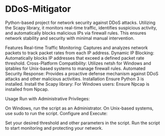# DDoS-Mitigator
Python-based project for network security against DDoS attacks. Utilizing the Scapy library, it monitors real-time traffic, identifies suspicious activity, and automatically blocks malicious IPs via firewall rules. This ensures network stability and security with minimal manual intervention.

Features
Real-time Traffic Monitoring: Captures and analyzes network packets to track packet rates from each IP address.
Dynamic IP Blocking: Automatically blocks IP addresses that exceed a defined packet rate threshold.
Cross-Platform Compatibility: Utilizes netsh for Windows and iptables for Unix-based systems to manage firewall rules.
Automated Security Response: Provides a proactive defense mechanism against DDoS attacks and other malicious activities.
Installation
Ensure Python 3 is installed.
Install the Scapy library:
For Windows users:
Ensure Npcap is installed from Npcap.

Usage
Run with Administrative Privileges:

On Windows, run the script as an Administrator.
On Unix-based systems, use sudo to run the script.
Configure and Execute:

Set your desired threshold and other parameters in the script.
Run the script to start monitoring and protecting your network.


